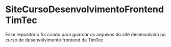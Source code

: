 # SiteCursoDesenvolvimentoFrontendTimTec
 Esse repositório foi criado para guardar os arquivos do site desenvolvido no curso de desenvolvimento frontend da TimTec
